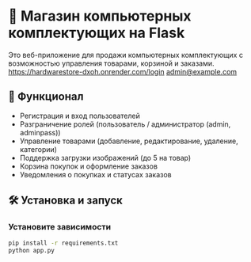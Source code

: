 # 🛒 Магазин компьютерных комплектующих на Flask  

Это веб-приложение для продажи компьютерных комплектующих с возможностью управления товарами, корзиной и заказами.  
https://hardwarestore-dxoh.onrender.com/login
admin@example.com

## 🚀 Функционал  
- Регистрация и вход пользователей  
- Разграничение ролей (пользователь / администратор (admin, adminpass))  
- Управление товарами (добавление, редактирование, удаление, категории)  
- Поддержка загрузки изображений (до 5 на товар)  
- Корзина покупок и оформление заказов  
- Уведомления о покупках и статусах заказов  

## 🛠 Установка и запуск  

### Установите зависимости  
```bash
pip install -r requirements.txt
python app.py
